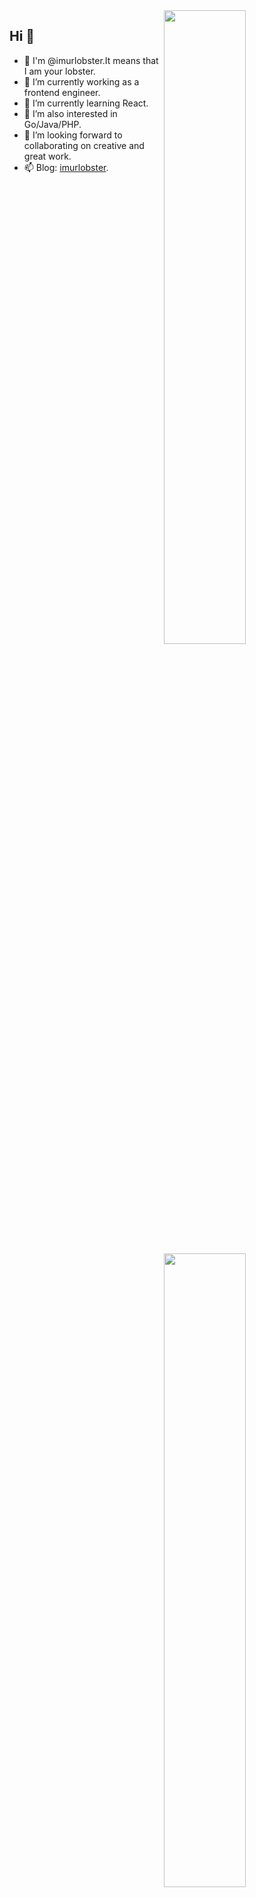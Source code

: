 


<img align="right" width="51%" src="https://github-readme-stats.vercel.app/api?username=imurlobster&show_icons=true&title_color=eb1f6a&icon_color=999&text_color=999999&bg_color=0,27282200,0000000F&hide_border=true&count_private=true&hide_title=true" />

<img align="right" width="51%" src="https://github-readme-stats.vercel.app/api/top-langs/?username=imurlobster&hide=html,jupyter%20notebook,css&layout=compact&text_size=14&title_color=eb1f6a&icon_color=e28905&text_color=999999&bg_color=0,27282200,0000000F&hide_border=true">


## Hi 👋

- 💞️ I'm @imurlobster.It means that I am your lobster.
- 🔭 I’m currently working as a frontend engineer.
- 🌱 I’m currently learning React.
- 👀 I’m also interested in Go/Java/PHP.
- 👯 I’m looking forward to collaborating on creative and great work.
- 📫 Blog: [imurlobster](https://imurlobster.github.io).



